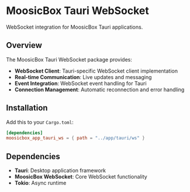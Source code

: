 # MoosicBox Tauri WebSocket

WebSocket integration for MoosicBox Tauri applications.

## Overview

The MoosicBox Tauri WebSocket package provides:

- **WebSocket Client**: Tauri-specific WebSocket client implementation
- **Real-time Communication**: Live updates and messaging
- **Event Integration**: WebSocket event handling for Tauri
- **Connection Management**: Automatic reconnection and error handling

## Installation

Add this to your `Cargo.toml`:

```toml
[dependencies]
moosicbox_app_tauri_ws = { path = "../app/tauri/ws" }
```

## Dependencies

- **Tauri**: Desktop application framework
- **MoosicBox WebSocket**: Core WebSocket functionality
- **Tokio**: Async runtime
